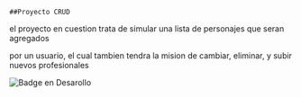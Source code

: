     ##Proyecto CRUD

el proyecto en cuestion trata de simular una lista de personajes que seran agregados

por un usuario, el cual tambien tendra la mision de cambiar, eliminar, y subir nuevos profesionales

  ![Badge en Desarollo](https://img.shields.io/badge/STATUS-EN%20DESAROLLO-green)